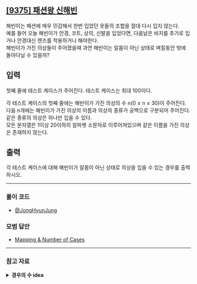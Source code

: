 ## [[9375] 패션왕 신해빈](https://www.acmicpc.net/problem/9375)
해빈이는 패션에 매우 민감해서 한번 입었던 옷들의 조합을 절대 다시 입지 않는다. <br>
예를 들어 오늘 해빈이가 안경, 코트, 상의, 신발을 입었다면, 다음날은 바지를 추가로 입거나 안경대신 렌즈를 착용하거나 해야한다. <br>
해빈이가 가진 의상들이 주어졌을때 과연 해빈이는 알몸이 아닌 상태로 며칠동안 밖에 돌아다닐 수 있을까?

## 입력
첫째 줄에 테스트 케이스가 주어진다. 테스트 케이스는 최대 100이다.

각 테스트 케이스의 첫째 줄에는 해빈이가 가진 의상의 수 n(0 ≤ n ≤ 30)이 주어진다.  <br>
다음 n개에는 해빈이가 가진 의상의 이름과 의상의 종류가 공백으로 구분되어 주어진다. 같은 종류의 의상은 하나만 입을 수 있다. <br>
모든 문자열은 1이상 20이하의 알파벳 소문자로 이루어져있으며 같은 이름을 가진 의상은 존재하지 않는다.

## 출력
각 테스트 케이스에 대해 해빈이가 알몸이 아닌 상태로 의상을 입을 수 있는 경우를 출력하시오.

***

### 풀이 코드

- [@JongHyunJung](https://github.com/almond0115/Algorithm-CodingTest/blob/main/BackJoon/문자열%2C누적합%2C구현/9375/jjh.cpp)

### 모범 답안

- [Mapping & Number of Cases](https://github.com/almond0115/Algorithm-CodingTest/blob/main/BackJoon/문자열%2C누적합%2C구현/9375/solution_1.cpp)

***

### 참고 자료

<details>
<summary> <b> 경우의 수 idea </b> </summary>

![](image.png)

![](image-1.png)

</details>